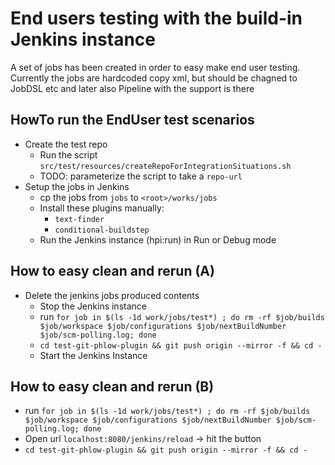 # End users testing with the build-in Jenkins instance
A set of jobs has been created in order to easy make end user testing. Currently the jobs are hardcoded copy xml, but 
should be chagned to JobDSL etc and later also Pipeline with the support is there

## HowTo run the EndUser test scenarios
 * Create the test repo
   * Run the script `src/test/resources/createRepoForIntegrationSituations.sh`
   * TODO: parameterize the script to take a `repo-url`
 * Setup the jobs in Jenkins
   * cp the jobs from `jobs` to `<root>/works/jobs`
   * Install these plugins manually:
     * `text-finder`
     * `conditional-buildstep`
   * Run the Jenkins instance (hpi:run) in Run or Debug mode
   
## How to easy clean and rerun (A)
 * Delete the jenkins jobs produced contents
   * Stop the Jenkins instance
   * run `for job in $(ls -1d work/jobs/test*) ; do rm -rf $job/builds $job/workspace $job/configurations $job/nextBuildNumber $job/scm-polling.log; done`
   * `cd test-git-phlow-plugin && git push origin --mirror -f && cd -`
   * Start the Jenkins Instance

## How to easy clean and rerun (B)
 * run `for job in $(ls -1d work/jobs/test*) ; do rm -rf $job/builds $job/workspace $job/configurations $job/nextBuildNumber $job/scm-polling.log; done`
 * Open url `localhost:8080/jenkins/reload` -> hit the button
 * `cd test-git-phlow-plugin && git push origin --mirror -f && cd -`
